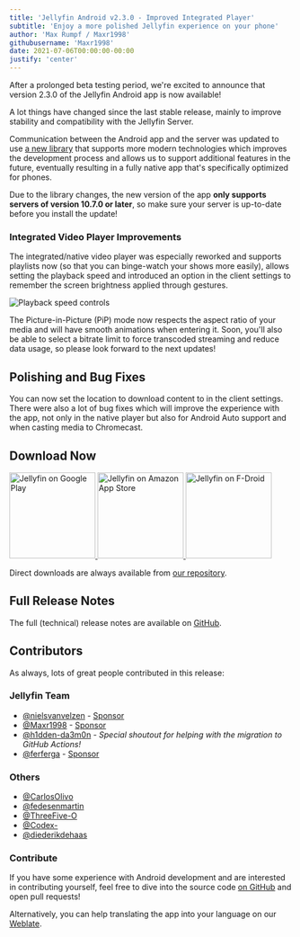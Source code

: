 ```yaml
---
title: 'Jellyfin Android v2.3.0 - Improved Integrated Player'
subtitle: 'Enjoy a more polished Jellyfin experience on your phone'
author: 'Max Rumpf / Maxr1998'
githubusername: 'Maxr1998'
date: 2021-07-06T00:00:00-00:00
justify: 'center'
---
```


After a prolonged beta testing period, we're excited to announce that version 2.3.0 of the Jellyfin Android app is now available!

<!--more-->

A lot things have changed since the last stable release, mainly to improve stability and compatibility with the Jellyfin Server.

Communication between the Android app and the server was updated to use [a new library](https://github.com/jellyfin/jellyfin-sdk-kotlin) that supports more modern technologies which improves the development process and allows us to support additional features in the future, eventually resulting in a fully native app that's specifically optimized for phones.

Due to the library changes, the new version of the app **only supports servers of version 10.7.0 or later**, so make sure your server is up-to-date before you install the update!

### Integrated Video Player Improvements

The integrated/native video player was especially reworked and supports playlists now (so that you can binge-watch your shows more easily), allows setting the playback speed and introduced an option in the client settings to remember the screen brightness applied through gestures.

<img alt="Playback speed controls" src="/images/posts/android-v2.3.0/exoplayer-speed-controls.png" />

The Picture-in-Picture (PiP) mode now respects the aspect ratio of your media and will have smooth animations when entering it.
Soon, you'll also be able to select a bitrate limit to force transcoded streaming and reduce data usage, so please look forward to the next updates!

## Polishing and Bug Fixes

You can now set the location to download content to in the client settings.
There were also a lot of bug fixes which will improve the experience with the app, not only in the native player but also for Android Auto support and when casting media to Chromecast.

## Download Now

<a class="NoLinkLook" href="https://play.google.com/store/apps/details?id=org.jellyfin.mobile">
  <img width="153" alt="Jellyfin on Google Play" src="/images/store-icons/google-play.png" />
</a>

<a class="NoLinkLook" href="https://www.amazon.com/gp/product/B081RFTTQ9">
  <img width="153" alt="Jellyfin on Amazon App Store" src="/images/store-icons/amazon.png" />
</a>

<a class="NoLinkLook" href="https://f-droid.org/en/packages/org.jellyfin.mobile/">
  <img width="153" alt="Jellyfin on F-Droid" src="/images/store-icons/fdroid.png" />
</a>

Direct downloads are always available from [our repository](https://repo.jellyfin.org/releases/client/android/).

## Full Release Notes

The full (technical) release notes are available on [GitHub](https://github.com/jellyfin/jellyfin-android/releases/tag/v2.3.0).

## Contributors

As always, lots of great people contributed in this release:

### Jellyfin Team

- [@nielsvanvelzen](https://github.com/nielsvanvelzen) - [Sponsor](https://github.com/sponsors/nielsvanvelzen)
- [@Maxr1998](https://github.com/Maxr1998) - [Sponsor](https://github.com/sponsors/Maxr1998)
- [@h1dden-da3m0n](https://github.com/h1dden-da3m0n) - *Special shoutout for helping with the migration to GitHub Actions!*
- [@ferferga](https://github.com/ferferga) - [Sponsor](https://github.com/sponsors/ferferga)

### Others

- [@CarlosOlivo](https://github.com/CarlosOlivo)
- [@fedesenmartin](https://github.com/fedesenmartin)
- [@ThreeFive-O](https://github.com/ThreeFive-O)
- [@Codex-](https://github.com/Codex-)
- [@diederikdehaas](https://github.com/diederikdehaas)

### Contribute

If you have some experience with Android development and are interested in contributing yourself, feel free to dive into the source code [on GitHub](https://github.com/jellyfin/jellyfin-android) and open pull requests!

Alternatively, you can help translating the app into your language on our [Weblate](https://translate.jellyfin.org/projects/jellyfin-android/jellyfin-android/).


